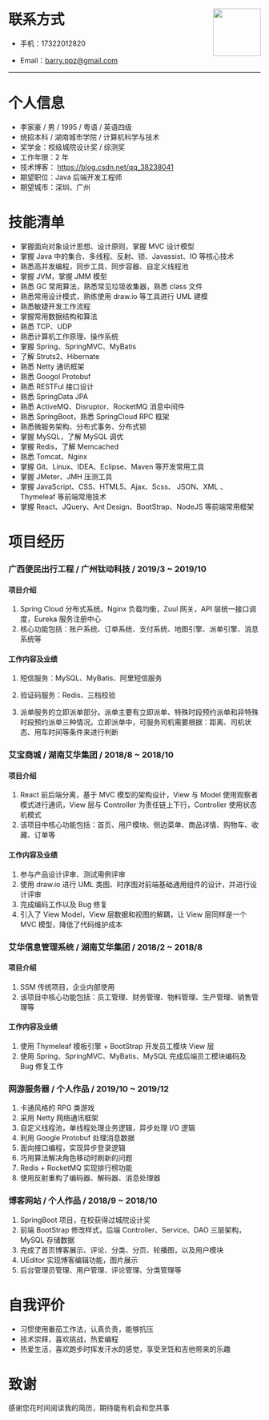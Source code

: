 # 联系方式 <img src='E:\杂集\图片\me\min.jpg' style='float:right; width:95px;'/> 

- 手机：17322012820 

- Email：barry.ppz@gmail.com

  

---

# 个人信息

 - 李家豪 / 男 / 1995 / 粤语 / 英语四级
 - 统招本科 / 湖南城市学院 / 计算机科学与技术
 - 奖学金：校级城院设计奖 / 综测奖
 - 工作年限：2 年
 - 技术博客： https://blog.csdn.net/qq_38238041 
 - 期望职位：Java 后端开发工程师
 - 期望城市：深圳、广州

# 技能清单

- 掌握面向对象设计思想、设计原则，掌握 MVC 设计模型
- 掌握 Java 中的集合、多线程、反射、锁、Javassist、IO 等核心技术
- 熟悉高并发编程，同步工具、同步容器、自定义线程池
- 掌握 JVM，掌握 JMM 模型
- 熟悉 GC 常用算法，熟悉常见垃圾收集器，熟悉 class 文件
- 熟悉常用设计模式，熟练使用 draw.io 等工具进行 UML 建模
- 熟悉敏捷开发工作流程
- 掌握常用数据结构和算法
- 熟悉 TCP、UDP
- 熟悉计算机工作原理、操作系统
- 掌握 Spring、SpringMVC、MyBatis
- 了解 Struts2、Hibernate
- 熟悉 Netty 通讯框架
- 熟悉 Googol Protobuf
- 熟悉 RESTFul 接口设计
- 熟悉 SpringData JPA
- 熟悉 ActiveMQ、Disruptor、RocketMQ 消息中间件
- 熟悉 SpringBoot，熟悉 SpringCloud RPC 框架
- 熟悉微服务架构、分布式事务、分布式锁
- 掌握 MySQL，了解 MySQL 调优
- 掌握 Redis，了解 Memcached
- 熟悉 Tomcat、Nginx
- 掌握 Git、Linux、IDEA、Eclipse、Maven 等开发常用工具
- 掌握 JMeter、JMH 压测工具
- 掌握 JavaScript、CSS、HTML5、Ajax、Scss、 JSON、XML 、Thymeleaf 等前端常用技术
- 掌握 React、JQuery、Ant Design、BootStrap、NodeJS 等前端常用框架

# 项目经历

### 广西便民出行工程 / 广州钛动科技 / 2019/3 ~ 2019/10

#### 项目介绍

1. Spring Cloud 分布式系统。Nginx 负载均衡，Zuul 网关，API 层统一接口调度，Eureka 服务注册中心
2. 核心功能包括：账户系统、订单系统、支付系统、地图引擎、派单引擎、消息系统等


#### 工作内容及业绩

1. 短信服务：MySQL、MyBatis、阿里短信服务
2. 验证码服务：Redis、三档校验

3. 派单服务的立即派单部分。派单主要有立即派单、特殊时段预约派单和非特殊时段预约派单三种情况。立即派单中，可服务司机需要根据：距离、司机状态、用车时间等条件来进行判断

### 艾宝商城 / 湖南艾华集团 / 2018/8 ~ 2018/10

#### 项目介绍

1. React 前后端分离，基于 MVC 模型的架构设计，View 与 Model 使用观察者模式进行通讯，View 层与 Controller 为责任链上下行，Controller 使用状态机模式
2. 该项目中核心功能包括：首页、用户模块、侧边菜单、商品详情、购物车、收藏、订单等

#### 工作内容及业绩

1. 参与产品设计评审、测试用例评审
2. 使用 draw.io 进行 UML 类图、时序图对前端基础通用组件的设计，并进行设计评审
3. 完成编码工作以及 Bug 修复
4. 引入了 View Model，View 层数据和视图的解耦，让 View 层同样是一个 MVC 模型，降低了代码维护成本

### 艾华信息管理系统 / 湖南艾华集团 / 2018/2 ~ 2018/8

#### 项目介绍

1. SSM 传统项目，企业内部使用
2. 该项目中核心功能包括：员工管理、财务管理、物料管理、生产管理、销售管理等

#### 工作内容及业绩

1. 使用 Thymeleaf 模板引擎 + BootStrap 开发员工模块 View 层
2. 使用 Spring、SpringMVC、MyBatis、MySQL 完成后端员工模块编码及 Bug 修复工作

### 网游服务器 / 个人作品 / 2019/10 ~ 2019/12

1. 卡通风格的 RPG 类游戏
2. 采用 Netty 网络通讯框架
3. 自定义线程池，单线程处理业务逻辑，异步处理 I/O 逻辑
4. 利用 Google Protobuf 处理消息数据
5. 面向接口编程，实现异步登录逻辑
6. 巧用算法解决角色移动时刷新的问题
7. Redis + RocketMQ 实现排行榜功能
8. 使用反射重构了编码器、解码器、消息处理器

### 博客网站 / 个人作品 / 2018/9 ~ 2018/10

1. SpringBoot 项目，在校获得过城院设计奖
2. 前端 BootStrap 修改样式，后端 Controller、Service、DAO 三层架构，MySQL 存储数据
3. 完成了首页博客展示、评论、分类、分页、轮播图，以及用户模块
4. UEditor 实现博客编辑功能，图片展示
5. 后台管理员管理、用户管理、评论管理、分类管理等

# 自我评价

- 习惯使用番茄工作法，认真负责，能够抗压
- 技术崇拜，喜欢挑战，热爱编程
- 热爱生活，喜欢跑步时挥发汗水的感觉，享受烹饪和吉他带来的乐趣

# 致谢

感谢您花时间阅读我的简历，期待能有机会和您共事